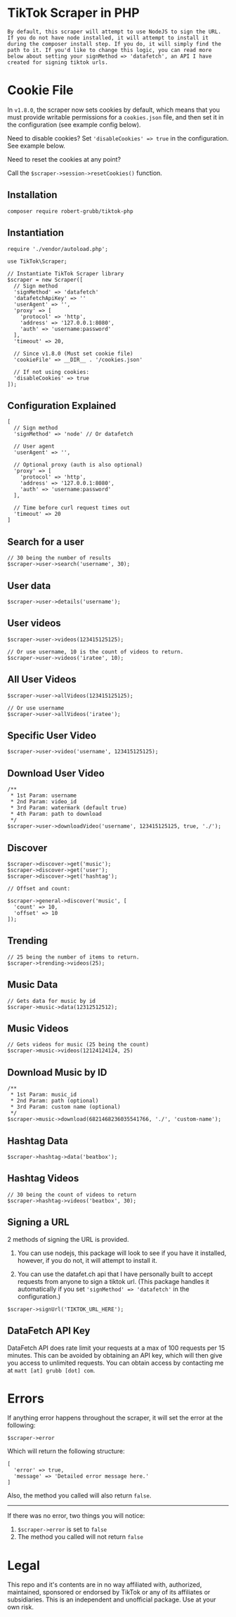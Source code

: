 # TikTok Scraper in PHP

```
By default, this scraper will attempt to use NodeJS to sign the URL. If you do not have node installed, it will attempt to install it during the composer install step. If you do, it will simply find the path to it. If you'd like to change this logic, you can read more below about setting your signMethod => 'datafetch', an API I have created for signing tiktok urls.
```

# Cookie File

In `v1.8.0`, the scraper now sets cookies by default, which means that you must provide writable permissions for a `cookies.json` file, and then set it in the configuration (see example config below).

Need to disable cookies? Set `'disableCookies' => true` in the configuration. See example below.

Need to reset the cookies at any point?

Call the `$scraper->session->resetCookies()` function.

## Installation

```
composer require robert-grubb/tiktok-php
```

## Instantiation

```
require './vendor/autoload.php';

use TikTok\Scraper;

// Instantiate TikTok Scraper library
$scraper = new Scraper([
  // Sign method
  'signMethod' => 'datafetch'
  'datafetchApiKey' => ''
  'userAgent' => '',
  'proxy' => [
    'protocol' => 'http',
    'address' => '127.0.0.1:8080',
    'auth' => 'username:password'
  ],
  'timeout' => 20,

  // Since v1.8.0 (Must set cookie file)
  'cookieFile' => __DIR__ . '/cookies.json'

  // If not using cookies:
  'disableCookies' => true
]);
```

## Configuration Explained

```
[
  // Sign method
  'signMethod' => 'node' // Or datafetch

  // User agent
  'userAgent' => '',

  // Optional proxy (auth is also optional)
  'proxy' => [
    'protocol' => 'http',
    'address' => '127.0.0.1:8080',
    'auth' => 'username:password'
  ],

  // Time before curl request times out
  'timeout' => 20
]
```

## Search for a user

```
// 30 being the number of results
$scraper->user->search('username', 30);
```

## User data

```
$scraper->user->details('username');
```

## User videos

```
$scraper->user->videos(123415125125);

// Or use username, 10 is the count of videos to return.
$scraper->user->videos('iratee', 10);
```

## All User Videos

```
$scraper->user->allVideos(123415125125);

// Or use username
$scraper->user->allVideos('iratee');
```

## Specific User Video

```
$scraper->user->video('username', 123415125125);
```

## Download User Video

```
/**
 * 1st Param: username
 * 2nd Param: video_id
 * 3rd Param: watermark (default true)
 * 4th Param: path to download
 */
$scraper->user->downloadVideo('username', 123415125125, true, './');
```

## Discover

```
$scraper->discover->get('music');
$scraper->discover->get('user');
$scraper->discover->get('hashtag');

// Offset and count:

$scraper->general->discover('music', [
  'count' => 10,
  'offset' => 10
]);

```

## Trending

```
// 25 being the number of items to return.
$scraper->trending->videos(25);
```

## Music Data

```
// Gets data for music by id
$scraper->music->data(12312512512);
```

## Music Videos

```
// Gets videos for music (25 being the count)
$scraper->music->videos(12124124124, 25)
```

## Download Music by ID

```
/**
 * 1st Param: music_id
 * 2nd Param: path (optional)
 * 3rd Param: custom name (optional)
 */
$scraper->music->download(6821468236035541766, './', 'custom-name');
```

## Hashtag Data

```
$scraper->hashtag->data('beatbox');
```

## Hashtag Videos

```
// 30 being the count of videos to return
$scraper->hashtag->videos('beatbox', 30);
```

## Signing a URL

2 methods of signing the URL is provided.

1. You can use nodejs, this package will look to see if you have it installed, however, if you do not, it will attempt to install it.

2. You can use the datafet.ch api that I have personally built to accept requests from anyone to sign a tiktok url. (This package handles it automatically if you set `'signMethod' => 'datafetch'` in the configuration.)

```
$scraper->signUrl('TIKTOK_URL_HERE');
```

## DataFetch API Key

DataFetch API does rate limit your requests at a max of 100 requests per 15 minutes. This can be avoided by obtaining an API key, which will then give you access to unlimited requests. You can obtain access by contacting me at `matt [at] grubb [dot] com`.

# Errors

If anything error happens throughout the scraper, it will set the error at the following:

```
$scraper->error
```

Which will return the following structure:

```
[
  'error' => true,
  'message' => 'Detailed error message here.'
]
```

Also, the method you called will also return `false`.

---------------

If there was no error, two things you will notice:

1. `$scraper->error` is set to `false`
2. The method you called will not return `false`

# Legal

This repo and it's contents are in no way affiliated with, authorized, maintained, sponsored or endorsed by TikTok or any of its affiliates or subsidiaries. This is an independent and unofficial package. Use at your own risk.

